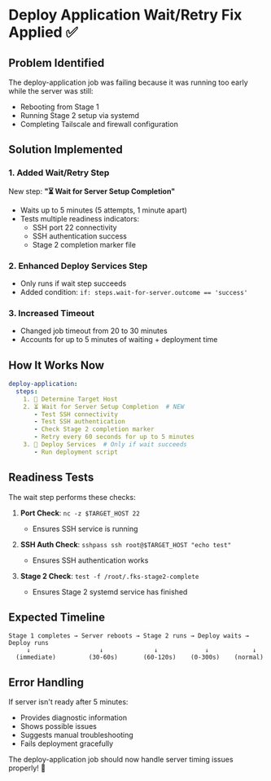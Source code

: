 # Deploy Application Wait/Retry Fix Applied ✅

## Problem Identified
The deploy-application job was failing because it was running too early while the server was still:
- Rebooting from Stage 1 
- Running Stage 2 setup via systemd
- Completing Tailscale and firewall configuration

## Solution Implemented

### 1. Added Wait/Retry Step
New step: **"⏳ Wait for Server Setup Completion"**
- Waits up to 5 minutes (5 attempts, 1 minute apart)
- Tests multiple readiness indicators:
  - SSH port 22 connectivity 
  - SSH authentication success
  - Stage 2 completion marker file

### 2. Enhanced Deploy Services Step
- Only runs if wait step succeeds
- Added condition: `if: steps.wait-for-server.outcome == 'success'`

### 3. Increased Timeout
- Changed job timeout from 20 to 30 minutes
- Accounts for up to 5 minutes of waiting + deployment time

## How It Works Now

```yaml
deploy-application:
  steps:
    1. 🎯 Determine Target Host
    2. ⏳ Wait for Server Setup Completion  # NEW
       - Test SSH connectivity
       - Test SSH authentication  
       - Check Stage 2 completion marker
       - Retry every 60 seconds for up to 5 minutes
    3. 🚀 Deploy Services  # Only if wait succeeds
       - Run deployment script
```

## Readiness Tests

The wait step performs these checks:

1. **Port Check**: `nc -z $TARGET_HOST 22`
   - Ensures SSH service is running

2. **SSH Auth Check**: `sshpass ssh root@$TARGET_HOST "echo test"`
   - Ensures SSH authentication works

3. **Stage 2 Check**: `test -f /root/.fks-stage2-complete`
   - Ensures Stage 2 systemd service has finished

## Expected Timeline

```
Stage 1 completes → Server reboots → Stage 2 runs → Deploy waits → Deploy runs
     ↓                   ↓              ↓             ↓            ↓
  (immediate)         (30-60s)       (60-120s)    (0-300s)    (normal)
```

## Error Handling

If server isn't ready after 5 minutes:
- Provides diagnostic information
- Shows possible issues
- Suggests manual troubleshooting
- Fails deployment gracefully

The deploy-application job should now handle server timing issues properly! 🚀

